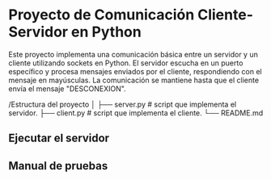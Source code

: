# Proyecto de Comunicación Cliente-Servidor en Python
Este proyecto implementa una comunicación básica entre un servidor y un cliente utilizando sockets en Python. El servidor escucha en un puerto específico y procesa mensajes enviados por el cliente, respondiendo con el mensaje en mayúsculas. La comunicación se mantiene hasta que el cliente envía el mensaje "DESCONEXION".

/Estructura del proyecto
│
├── server.py      # script que implementa el servidor.
├── client.py      # script que implementa el cliente.
└── README.md    
## Ejecutar el servidor 
## Manual de pruebas
